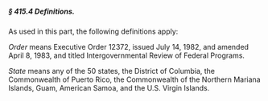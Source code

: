 ##### § 415.4 Definitions. #####

As used in this part, the following definitions apply:

*Order* means Executive Order 12372, issued July 14, 1982, and amended April 8, 1983, and titled Intergovernmental Review of Federal Programs.

*State* means any of the 50 states, the District of Columbia, the Commonwealth of Puerto Rico, the Commonwealth of the Northern Mariana Islands, Guam, American Samoa, and the U.S. Virgin Islands.